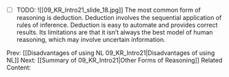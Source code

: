 ﻿- [ ] TODO:
![[09_KR_Intro21_slide_18.jpg]]
The most common form of reasoning is deduction. Deduction involves the sequential application of rules of inference.
Deduction is easy to automate and provides correct results.
Its limitations are that it isn’t always the best model of human reasoning, which may involve uncertain information.



Prev: [[Disadvantages of using NL 09_KR_Intro21|Disadvantages of using NL]]
Next: [[Summary of 09_KR_Intro21|Other Forms of Reasoning]]
Related Content: